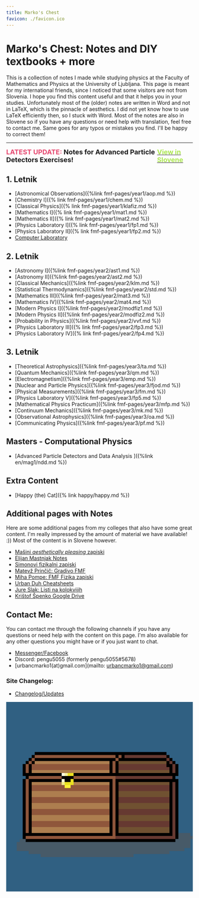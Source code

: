 ```yaml
---
title: Marko's Chest
favicon: ./favicon.ico
---
```

# Marko's Chest: Notes and DIY textbooks + more
This is a collection of notes I made while studying physics at the Faculty of Mathematics and Physics at the University of Ljubljana. This page is meant for my international friends, since I noticed that some visitors are not from Slovenia. I hope you find this content useful and that it helps you in your studies. Unfortunately most of the (older) notes are written in Word and not in LaTeX, which is the pinnacle of aesthetics. I did not yet know how to use LaTeX efficiently then, so I stuck with Word. Most of the notes are also in Slovene so if you have any questions or need help with translation, feel free to contact me. Same goes for any typos or mistakes you find. I'll be happy to correct them!

---
<div style="display: flex; justify-content: space-between;">
    <span style="font-size: 18px; font-weight: bold;"><text style="color: #e64970">LATEST UPDATE:</text> Notes for Advanced Particle Detectors Exercises!</span>
    <span href="{% link en/index.md %}"><a href="{% link index.md %}"><text  style="font-size: 18px; font-weight: bold; color: #abe650; text-align: right;">View in Slovene</a></text></span>
</div>


## 1. Letnik
* [Astronomical Observations]({%link fmf-pages/year1/aop.md %})
* [Chemistry I]({% link fmf-pages/year1/chem.md %})
* [Classical Physics]({% link fmf-pages/year1/klafiz.md %})
* [Mathematics I]({% link fmf-pages/year1/mat1.md %})
* [Mathematics II]({% link fmf-pages/year1/mat2.md %})
* [Physics Laboratory I]({% link fmf-pages/year1/fp1.md %})
* [Physics Laboratory II]({% link fmf-pages/year1/fp2.md %})
* [Computer Laboratory](https://github.com/pengu5055/RacunalniskiPraktikum)


## 2. Letnik
* [Astronomy I]({%link fmf-pages/year2/ast1.md %})
* [Astronomy II]({%link fmf-pages/year2/ast2.md %})
* [Classical Mechanics]({%link fmf-pages/year2/klm.md %})
* [Statistical Thermodynamics]({%link fmf-pages/year2/std.md %})
* [Mathematics III]({%link fmf-pages/year2/mat3.md %})
* [Mathematics IV]({%link fmf-pages/year2/mat4.md %})
* [Modern Physics I]({%link fmf-pages/year2/modfiz1.md %})
* [Modern Physics II]({%link fmf-pages/year2/modfiz2.md %})
* [Probability in Physics]({%link fmf-pages/year2/vvf.md %})
* [Physics Laboratory III]({% link fmf-pages/year2/fp3.md %})
* [Physics Laboratory IV]({% link fmf-pages/year2/fp4.md %})

## 3. Letnik
* [Theoretical Astrophysics]({%link fmf-pages/year3/ta.md %})
* [Quantum Mechanics]({%link fmf-pages/year3/qm.md %})
* [Electromagnetism]({%link fmf-pages/year3/emp.md %})
* [Nuclear and Particle Physics]({%link fmf-pages/year3/fjod.md %})
* [Physical Measurements]({%link fmf-pages/year3/fm.md %})
* [Physics Laboratory V]({%link fmf-pages/year3/fp5.md %})
* [Mathematical Physics Practicum]({%link fmf-pages/year3/mfp.md %})
* [Continuum Mechanics]({%link fmf-pages/year3/mk.md %})
* [Observational Astrophysics]({%link fmf-pages/year3/oa.md %})
* [Communicating Physics]({%link fmf-pages/year3/pf.md %})

## Masters - Computational Physics
* [Advanced Particle Detectors and Data Analysis ]({%link en/mag1/ndd.md %})

## Extra Content
* [Happy (the) Cat]({% link happy/happy.md %})

## Additional pages with Notes
Here are some additional pages from my colleges that also have some great content. I'm really impressed by the amount of material we have available! :)) Most of the content is in Slovene however.

* [Mašini *aesthetically pleasing* zapiski](https://masakotnik.github.io/)
* [Elijan Mastnjak Notes](https://ejmastnak.com/notes/fmf/fmf/)
* [Simonovi fizikalni zapiski](https://orientacijaskozifiziko.splet.arnes.si/)
* [Matevž Prinčič: Gradivo FMF](https://matevzprincic.splet.arnes.si/)
* [Miha Pompe: FMF Fizika zapiski](https://github.com/mihapompe/FMF-Fizika-zapiski)
* [Urban Duh Cheatsheets](https://gitlab.com/uduh/fmf_physics_cheatsheets)
* [Jure Slak: Listi na kolokvijih](https://github.com/jureslak/listi-na-kolokvijih/)
* [Krištof Špenko Google Drive](https://drive.google.com/drive/folders/0B3flMWYcE_niTmVVckt4ZlNuakE?resourcekey=0-dOhPvHLevCxCsMbG82EZpQ&usp=sharing)




## Contact Me:
You can contact me through the following channels if you have any questions or need help with the content on this page. I'm also available for any other questions you might have or if you just want to chat. 
* [Messenger/Facebook](https://www.facebook.com/marko.urbanc.9/)
* Discord: pengu5055 (formerly pengu5055#5678)
* [urbancmarko1(at)gmail.com](mailto: urbancmarko1@gmail.com)

### Site Changelog:
* [Changelog/Updates](https://github.com/pengu5055/pengu5055.github.io/commits/main)

![Chest of work](./chest.png)
